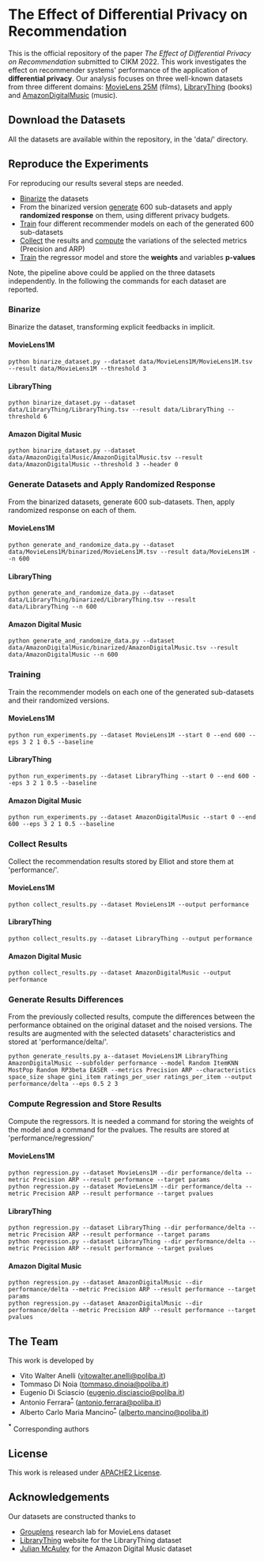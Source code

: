 #  The Effect of Differential Privacy on Recommendation

This is the official repository of the paper *The Effect of Differential Privacy on Recommendation* submitted to 
CIKM 2022.
This work investigates the effect on recommender systems' performance of the application of **differential privacy**.
Our analysis focuses on three well-known datasets from three different domains: 
[MovieLens 25M](https://grouplens.org/datasets/movielens/25m/) (films), 
[LibraryThing](https://cseweb.ucsd.edu/~jmcauley/datasets.html#social_data) (books) and 
[AmazonDigitalMusic](https://jmcauley.ucsd.edu/data/amazon/) (music).

## Download the Datasets
All the datasets are available within the repository, in the 'data/' directory.

## Reproduce the Experiments

For reproducing our results several steps are needed. 
- [Binarize](#binarize) the datasets
- From the binarized version [generate](#generate-datasets-and-apply-randomized-response) 600 sub-datasets and apply **randomized response** on them, using different 
privacy budgets.
- [Train](#training) four different recommender models on each of the generated 600 sub-datasets
- [Collect](#collect-results) the results and [compute](#generate-results-differences) the variations of the selected metrics (Precision and ARP)
- [Train](#compute-regression-and-store-results) the regressor model and store the **weights** and variables **p-values**

Note, the pipeline above could be applied on the three datasets independently. 
In the following the commands for each dataset are reported.

### Binarize

Binarize the dataset, transforming explicit feedbacks in implicit.
#### MovieLens1M
```
python binarize_dataset.py --dataset data/MovieLens1M/MovieLens1M.tsv --result data/MovieLens1M --threshold 3
```
#### LibraryThing
```
python binarize_dataset.py --dataset data/LibraryThing/LibraryThing.tsv --result data/LibraryThing --threshold 6
```
#### Amazon Digital Music
```
python binarize_dataset.py --dataset data/AmazonDigitalMusic/AmazonDigitalMusic.tsv --result data/AmazonDigitalMusic --threshold 3 --header 0
```

### Generate Datasets and Apply Randomized Response

From the binarized datasets, generate 600 sub-datasets. Then, apply randomized response on each of them.

#### MovieLens1M
```
python generate_and_randomize_data.py --dataset data/MovieLens1M/binarized/MovieLens1M.tsv --result data/MovieLens1M --n 600
```
#### LibraryThing
```
python generate_and_randomize_data.py --dataset data/LibraryThing/binarized/LibraryThing.tsv --result data/LibraryThing --n 600
```
#### Amazon Digital Music
```
python generate_and_randomize_data.py --dataset data/AmazonDigitalMusic/binarized/AmazonDigitalMusic.tsv --result data/AmazonDigitalMusic --n 600
```


### Training

Train the recommender models on each one of the generated sub-datasets and their randomized versions.

#### MovieLens1M
```
python run_experiments.py --dataset MovieLens1M --start 0 --end 600 --eps 3 2 1 0.5 --baseline
```
#### LibraryThing
```
python run_experiments.py --dataset LibraryThing --start 0 --end 600 --eps 3 2 1 0.5 --baseline
```
#### Amazon Digital Music
```
python run_experiments.py --dataset AmazonDigitalMusic --start 0 --end 600 --eps 3 2 1 0.5 --baseline
```

### Collect Results

Collect the recommendation results stored by Elliot and store them at 'performance/'.

#### MovieLens1M
```
python collect_results.py --dataset MovieLens1M --output performance
```
#### LibraryThing
```
python collect_results.py --dataset LibraryThing --output performance
```
#### Amazon Digital Music
```
python collect_results.py --dataset AmazonDigitalMusic --output performance
```


### Generate Results Differences

From the previously collected results, compute the differences between the performance obtained on the original 
dataset and the noised versions. The results are augmented with the selected datasets' characteristics 
and stored at 'performance/delta/'.
```
python generate_results.py a--dataset MovieLens1M LibraryThing AmazonDigitalMusic --subfolder performance --model Random ItemKNN MostPop Random RP3beta EASER --metrics Precision ARP --characteristics space_size shape gini_item ratings_per_user ratings_per_item --output performance/delta --eps 0.5 2 3
```


### Compute Regression and Store Results

Compute the regressors. It is needed a command for storing the weights of the model and a command for the pvalues.
The results are stored at 'performance/regression/'

#### MovieLens1M
```
python regression.py --dataset MovieLens1M --dir performance/delta --metric Precision ARP --result performance --target params
python regression.py --dataset MovieLens1M --dir performance/delta --metric Precision ARP --result performance --target pvalues
```
#### LibraryThing
```
python regression.py --dataset LibraryThing --dir performance/delta --metric Precision ARP --result performance --target params
python regression.py --dataset LibraryThing --dir performance/delta --metric Precision ARP --result performance --target pvalues
```
#### Amazon Digital Music
```
python regression.py --dataset AmazonDigitalMusic --dir performance/delta --metric Precision ARP --result performance --target params
python regression.py --dataset AmazonDigitalMusic --dir performance/delta --metric Precision ARP --result performance --target pvalues
```

## The Team
This work is developed by
* Vito Walter Anelli (vitowalter.anelli@poliba.it)
* Tommaso Di Noia (tommaso.dinoia@poliba.it)
* Eugenio Di Sciascio (eugenio.disciascio@poliba.it)
* Antonio Ferrara<sup id="a1">[*](#f1)</sup> (antonio.ferrara@poliba.it)
* Alberto Carlo Maria Mancino<sup id="a1">[*](#f1)</sup> (alberto.mancino@poliba.it)

<b id="f1"><sup>*</sup></b> Corresponding authors

## License
This work is released under [APACHE2 License](./LICENSE).

## Acknowledgements
Our datasets are constructed thanks to 
- [Grouplens](https://grouplens.org/) research lab for MovieLens dataset
- [LibraryThing](https://www.librarything.com/) website for the LibraryThing dataset
- [Julian McAuley](https://cseweb.ucsd.edu/~jmcauley/) for the Amazon Digital Music dataset
